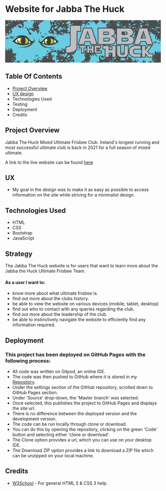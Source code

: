 # Website for Jabba The Huck

![Jabba The Huck](assets/images/banner.png)


## Table Of Contents
* [Project Overview](https://github.com/Jayage/Jabba#project-overview)
* [UX design](https://github.com/Jayage/Jabba#ux)
* Technologies Used
* Testing
* Deployment
* Credits



## Project Overview
Jabba The Huck Mixed Ultimate Frisbee Club.
Ireland's longest running and most successful ultimate club is back in 2021 for a full season of mixed ultimate.

A link to the live website can be found [here](https://jayage.github.io/Jabba/)

## UX
* My goal in the design was to make it as easy as possible to access information on the site while striving for a minimalist design.

## Technologies Used
* HTML
* CSS
* Bootstrap
* JavaScript


## Strategy

The Jabba The Huck website is for users that want to learn more about the Jabba the Huck Ultimate Frisbee Team. 

#### As a user I want to:
* know more about what ultimate frisbee is.
* find out more about the clubs history.
* be able to view the website on various devices (mobile, tablet, desktop)
* find out who to contact with any queries regarding the club.
* find out more about the leadership of the club.
* be able to instinctively navigate the website to efficiently find any information required.

## Deployment
### This project has been deployed on GitHub Pages with the following process:

* All code was written on Gitpod, an online IDE.
* The code was then pushed to GitHub where it is stored in my [Repository](https://github.com/Jayage/Jabba).
* Under the settings section of the GitHub repository, scrolled down to GitHub Pages section.
* Under 'Source' drop-down, the 'Master branch' was selected.
* Once selected, this publishes the project to GitHub Pages and displays the site url.
* There is no difference between the deployed version and the development version.
* The code can be run locally through clone or download.
* You can do this by opening the repository, clicking on the green 'Code' button and selecting either 'clone or download'.
* The Clone option provides a url, which you can use on your desktop IDE.
* The Download ZIP option provides a link to download a ZIP file which can be unzipped on your local machine.


## Credits

* [W3School](www.w3schools.com) - For general HTML 5 & CSS 3 help.